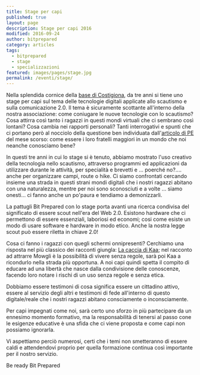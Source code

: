 ```yaml
---
title: Stage per capi
published: true
layout: page
description: Stage per capi 2016
modified: 2016-09-24
author: bitprepared
category: articles
tags:
  - bitprepared
  - stage
  - specializzazioni
featured: images/pages/stage.jpg
permalink: /eventi/stage/
---
```

Nella splendida cornice della [base di Costigiona](costigiola.it), da tre anni si tiene uno stage per capi sul tema delle tecnologie digitali applicate allo scautismo e sulla comunicazione 2.0. Il tema è sicuramente scottante all'interno della nostra associazione: come coniugare le nuove tecnologie con lo scautismo? Cosa attirra così tanto i ragazzi in questi mondi virtuali che ci sembrano così lontani? Cosa cambia nei rapporti personali? Tanti interrogativi e spunti che ci portano però al nocciolo della questione ben individuata dall'[articolo di PE](http://pe.agesci.it/digitale-uno-strumento-un-ambiente/) del mese scorso: come essere i loro fratelli maggiori in un mondo che noi neanche conosciamo bene?

In questi tre anni in cui lo stage si è tenuto, abbiamo mostrato l'uso creativo della tecnologia nello scautismo, attraverso programmi ed applicazioni da utilizzare durante le attività, per specialità e brevetti e ... poerché no?.... anche per organizzare campi, route o hike. Ci siamo confrontati cercando insieme una strada in questi strani mondi digitali che i nostri ragazzi abitano con una naturalezza, mentre per noi sono sconosciuti e a volte ... siamo onesti... ci fanno anche un po'paura e tendiamo a demonizzarli.

La pattugli Bit Prepared con lo stage porta avanti una ricerca condivisa del significato di essere scout nell'era del Web 2.0. Esistono hardware che ci permettono di essere essenziali, laboriosi ed economi; cosi come esiste un modo di usare software e hardware in modo etico. Anche la nostra legge scout può essere riletta in chiave 2.0! 

Cosa ci fanno i ragazzi con quegli schermi onnipresenti? Cerchiamo una risposta nel più classico dei racconti giungla: [La caccia di Kaa](https://100giungla.wordpress.com/tag/la-caccia-di-kaa/); nel racconto ad attrarre Mowgli è la possibilità di vivere senza regole, sarà poi Kaa a ricondurlo nella strada più opportuna. A noi capi quindi spetta il compito di educare ad una libertà che nasce dalla condivisione delle conoscenze, facendo loro notare i rischi di un uso senza regole e senza etica.

Dobbiamo essere testimoni di cosa significa essere un cittadino attivo, essere al servizio degli altri e testimoni di fede all'interno di questo digitale/reale che i nostri ragazzi abitano consciamente o inconsciamente. 

Per capi impegnati come noi, sarà certo uno sforzo in più partecipare da un ennesimo momento formativo, ma la responsabilità di tenersi al passo cone le esigenze educative è una sfida che ci viene proposta e come capi non possiamo ignorarla.

Vi aspettiamo perciò numerosi, certi che i temi non smetteranno di essere caldi e attendendovi proprio per quella formazione continua così importante per il nostro servizio.

Be ready Bit Prepared
